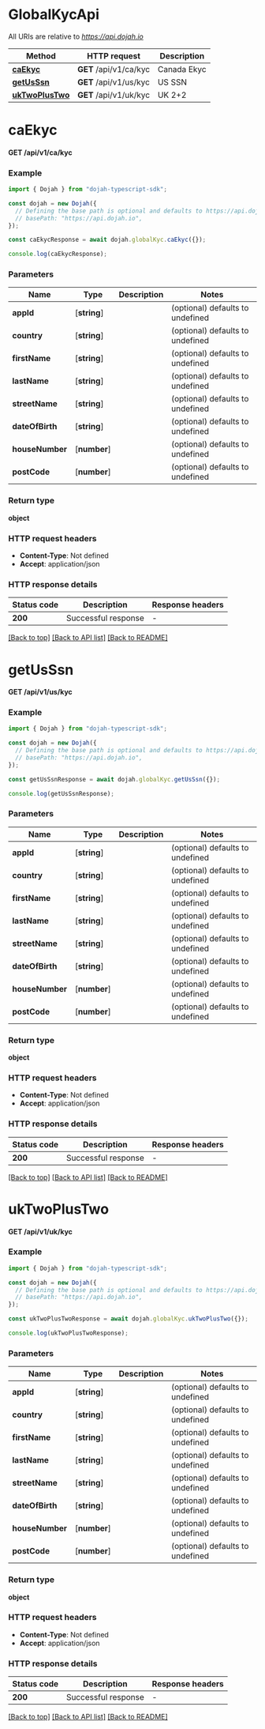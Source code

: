 # GlobalKycApi

All URIs are relative to *https://api.dojah.io*

Method | HTTP request | Description
------------- | ------------- | -------------
[**caEkyc**](GlobalKycApi.md#caEkyc) | **GET** /api/v1/ca/kyc | Canada Ekyc
[**getUsSsn**](GlobalKycApi.md#getUsSsn) | **GET** /api/v1/us/kyc | US SSN
[**ukTwoPlusTwo**](GlobalKycApi.md#ukTwoPlusTwo) | **GET** /api/v1/uk/kyc | UK 2+2


# **caEkyc**

#### **GET** /api/v1/ca/kyc


### Example


```typescript
import { Dojah } from "dojah-typescript-sdk";

const dojah = new Dojah({
  // Defining the base path is optional and defaults to https://api.dojah.io
  // basePath: "https://api.dojah.io",
});

const caEkycResponse = await dojah.globalKyc.caEkyc({});

console.log(caEkycResponse);
```


### Parameters

Name | Type | Description  | Notes
------------- | ------------- | ------------- | -------------
 **appId** | [**string**] |  | (optional) defaults to undefined
 **country** | [**string**] |  | (optional) defaults to undefined
 **firstName** | [**string**] |  | (optional) defaults to undefined
 **lastName** | [**string**] |  | (optional) defaults to undefined
 **streetName** | [**string**] |  | (optional) defaults to undefined
 **dateOfBirth** | [**string**] |  | (optional) defaults to undefined
 **houseNumber** | [**number**] |  | (optional) defaults to undefined
 **postCode** | [**number**] |  | (optional) defaults to undefined


### Return type

**object**

### HTTP request headers

 - **Content-Type**: Not defined
 - **Accept**: application/json


### HTTP response details
| Status code | Description | Response headers |
|-------------|-------------|------------------|
**200** | Successful response |  -  |

[[Back to top]](#) [[Back to API list]](../README.md#documentation-for-api-endpoints) [[Back to README]](../README.md)

# **getUsSsn**

#### **GET** /api/v1/us/kyc


### Example


```typescript
import { Dojah } from "dojah-typescript-sdk";

const dojah = new Dojah({
  // Defining the base path is optional and defaults to https://api.dojah.io
  // basePath: "https://api.dojah.io",
});

const getUsSsnResponse = await dojah.globalKyc.getUsSsn({});

console.log(getUsSsnResponse);
```


### Parameters

Name | Type | Description  | Notes
------------- | ------------- | ------------- | -------------
 **appId** | [**string**] |  | (optional) defaults to undefined
 **country** | [**string**] |  | (optional) defaults to undefined
 **firstName** | [**string**] |  | (optional) defaults to undefined
 **lastName** | [**string**] |  | (optional) defaults to undefined
 **streetName** | [**string**] |  | (optional) defaults to undefined
 **dateOfBirth** | [**string**] |  | (optional) defaults to undefined
 **houseNumber** | [**number**] |  | (optional) defaults to undefined
 **postCode** | [**number**] |  | (optional) defaults to undefined


### Return type

**object**

### HTTP request headers

 - **Content-Type**: Not defined
 - **Accept**: application/json


### HTTP response details
| Status code | Description | Response headers |
|-------------|-------------|------------------|
**200** | Successful response |  -  |

[[Back to top]](#) [[Back to API list]](../README.md#documentation-for-api-endpoints) [[Back to README]](../README.md)

# **ukTwoPlusTwo**

#### **GET** /api/v1/uk/kyc


### Example


```typescript
import { Dojah } from "dojah-typescript-sdk";

const dojah = new Dojah({
  // Defining the base path is optional and defaults to https://api.dojah.io
  // basePath: "https://api.dojah.io",
});

const ukTwoPlusTwoResponse = await dojah.globalKyc.ukTwoPlusTwo({});

console.log(ukTwoPlusTwoResponse);
```


### Parameters

Name | Type | Description  | Notes
------------- | ------------- | ------------- | -------------
 **appId** | [**string**] |  | (optional) defaults to undefined
 **country** | [**string**] |  | (optional) defaults to undefined
 **firstName** | [**string**] |  | (optional) defaults to undefined
 **lastName** | [**string**] |  | (optional) defaults to undefined
 **streetName** | [**string**] |  | (optional) defaults to undefined
 **dateOfBirth** | [**string**] |  | (optional) defaults to undefined
 **houseNumber** | [**number**] |  | (optional) defaults to undefined
 **postCode** | [**number**] |  | (optional) defaults to undefined


### Return type

**object**

### HTTP request headers

 - **Content-Type**: Not defined
 - **Accept**: application/json


### HTTP response details
| Status code | Description | Response headers |
|-------------|-------------|------------------|
**200** | Successful response |  -  |

[[Back to top]](#) [[Back to API list]](../README.md#documentation-for-api-endpoints) [[Back to README]](../README.md)


